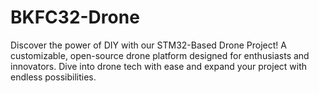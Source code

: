 # BKFC32-Drone
Discover the power of DIY with our STM32-Based Drone Project! A customizable, open-source drone platform designed for enthusiasts and innovators. Dive into drone tech with ease and expand your project with endless possibilities.
